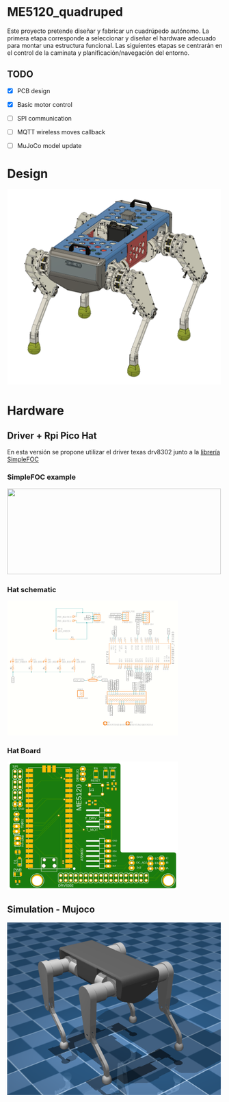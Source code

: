 # ME5120_quadruped
Este proyecto pretende diseñar y fabricar un cuadrúpedo autónomo. La primera etapa corresponde a seleccionar y diseñar el hardware adecuado para montar una estructura funcional.
Las siguientes etapas se centrarán en el control de la caminata y planificación/navegación del entorno.

## TODO
- [x] PCB design
- [x] Basic motor control
- [ ] SPI communication
- [ ] MQTT wireless moves callback
- [ ] MuJoCo model update


# Design

<img src="/assembly.png" width="500">

# Hardware

## Driver + Rpi Pico Hat
En esta versión se propone utilizar el driver texas drv8302 junto a la [librería SimpleFOC](https://docs.simplefoc.com/drv8302_example)
### SimpleFOC example
<img src="https://docs.simplefoc.com/extras/Images/drv8302_arduino_connection.jpg" width="500" height="200" />

### Hat schematic
 
<img src="/wiring.png" width="400">

### Hat Board

<img src="/board_hat.png" width="400">

## Simulation - Mujoco
<img src="/sim_mujoco.png" width="500">
